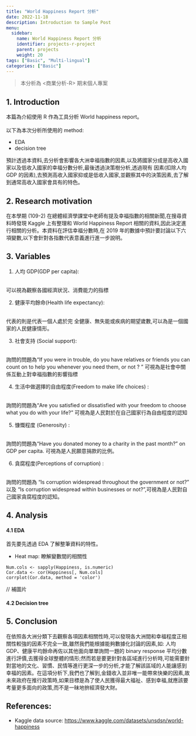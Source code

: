 ```yaml
---
title: "World Happiness Report 分析"
date: 2022-11-18
description: Introduction to Sample Post
menu:
  sidebar:
    name: World Happiness Report 分析
    identifier: projects-r-project
    parent: projects
    weight: 20
tags: ["Basic", "Multi-lingual"]
categories: ["Basic"]
---
```


> 本分析為 <商業分析-R> 期末個人專案 

## 1. Introduction

本篇為介紹使用 R 作為工具分析 World happiness report。  
<br>
以下為本次分析所使用的 method:
- EDA
- decision tree

預計透過本資料,去分析會影響各大洲幸福指數的因素,以及將國家分成是高收入國家以及低收入國家的幸福分數分析,最後透過決策樹分析,透過現有
因素(扣除人均 GDP 的因素),去預測高收入國家抑或是低收入國家,並觀察其中的決策因素,去了解到通常高收入國家會具有的特色。

## 2. Research motivation
在本學期 (109-2) 在總體經濟學課堂中老師有提及幸福指數的相關新聞,在搜尋資料時發現 Kaggle 上有整理和 World Happiness Report 相關的資料,因此決定進行相關的分析。本資料在評估幸福分數時,在 2019 年的數據中預計要討論以下六項變數,以下會針對各指數代表意義進行進一步說明。

## 3. Variables
1. 人均 GDP(GDP per capita):  
<br>
可以視為觀察各國經濟狀況、消費能力的指標

2. 健康平均餘命(Health life expectancy):  
<br>
代表的則是代表一個人處於完 全健康、無失能或疾病的期望歲數,可以為是一個國家的人民健康情形。

3. 社會支持 (Social support):  
<br>
詢問的問題為“If you were in trouble, do you have relatives or friends you can count
on to help you whenever you need them, or not ? ” 可視為是社會中關係互動上對幸福指數的影響指標

4. 生活中做選擇的自由程度(Freedom to make life choices) :  
<br>
詢問的問題為“Are you satisfied or dissatisfied with your freedom to choose what
you do with your life?” 可視為是人民對於在自己國家行為自由程度的認知

5. 慷慨程度 (Generosity) :  
<br>
詢問的問題為“Have you donated money to a charity in the past month?” on GDP per capita. 可視為是人民願意捐款的比例。

6. 貪腐程度(Perceptions of corruption) :  
<br>
詢問的問題為 “Is corruption widespread throughout the government or not?” 以及 “Is corruption widespread within businesses or not?”,可視為是人民對自己國家貪腐程度的認知。

## 4. Analysis
 #### 4.1 EDA
  首先要先透過 EDA 了解整筆資料的特性。
  - Heat map: 瞭解變數間的相關性
  ```
  Num.cols <- sapply(Happiness, is.numeric)
  Cor.data <- cor(Happiness[, Num.cols]
  corrplot(Cor.data, method = 'color') 
  ```
  // 補圖片

 #### 4.2 Decision tree




## 5. Conclusion
在依照各大洲分類下去觀察各項因素相關性時,可以發現各大洲間和幸福程度正相關性較強的因素不完全一致,雖然我們能根據能夠數據化討論的因素,如:
人均 GDP、健康平均餘命再佐以其他面向單單詢問一題的 binary response 平均分數進行評價,去獲得全球整體的情形;然而若是要更針對各區域進行分析時,可能需要針對當地的文化、習慣、民情等進行更深一步的分析,才能了解該區域的人能讓感到幸福的因素。在這項分析下,我們也了解到,金錢收入並非唯一能帶來快樂的因素,故未來政府在推行政策時,如果目標是為了使人民獲得最大福祉、感到幸福,就應該要考量更多面向的政策,而不是一昧地拚經濟發大財。

## References:
- Kaggle data source: https://www.kaggle.com/datasets/unsdsn/world-happiness 



